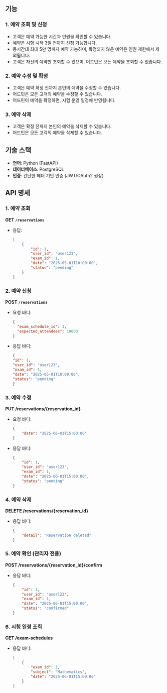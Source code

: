## 기능
### 1. 예약 조회 및 신청
- 고객은 예약 가능한 시간과 인원을 확인할 수 있습니다.
- 예약은 시험 시작 3일 전까지 신청 가능합니다.
- 동시간대 최대 5만 명까지 예약 가능하며, 확정되지 않은 예약은 인원 제한에서 제외됩니다.
- 고객은 자신의 예약만 조회할 수 있으며, 어드민은 모든 예약을 조회할 수 있습니다.

### 2. 예약 수정 및 확정
- 고객은 예약 확정 전까지 본인의 예약을 수정할 수 있습니다.
- 어드민은 모든 고객의 예약을 수정할 수 있습니다.
- 어드민이 예약을 확정하면, 시험 운영 일정에 반영됩니다.

### 3. 예약 삭제
- 고객은 확정 전까지 본인의 예약을 삭제할 수 있습니다.
- 어드민은 모든 고객의 예약을 삭제할 수 있습니다.

## 기술 스택
- **언어**: Python (FastAPI)
- **데이터베이스**: PostgreSQL
- **인증**: 간단한 헤더 기반 인증 (JWT/OAuth2 권장)

## API 명세
### 1. 예약 조회
**GET `/reservations`**
- 응답:
    ```json
    [
        {
            "id": 1,
            "user_id": "user123",
            "exam_id": 1,
            "date": "2025-05-01T10:00:00",
            "status": "pending"
        }
    ]
    ```

### 2. 예약 신청
**POST `/reservations`**
- 요청 바디:
  ```json
  {
    "exam_schedule_id": 1,
    "expected_attendees": 10000
  }
  ```
- 응답 바디:
    ```json
    {
  "id": 1,
  "user_id": "user123",
  "exam_id": 1,
  "date": "2025-05-01T10:00:00",
  "status": "pending"
    }
    ```
### 3. 예약 수정
**PUT /reservations/{reservation_id}**

- 요청 바디:
    ```json
    {
        "date": "2025-06-01T15:00:00"
    }
    ```
- 응답 바디:
    ```json
    {
        "id": 1,
        "user_id": "user123",
        "exam_id": 1,
        "date": "2025-06-01T15:00:00",
        "status": "pending"
    }
    ```
### 4. 예약 삭제
**DELETE /reservations/{reservation_id}**
- 응답 바디:
    ```json
    {
        "detail": "Reservation deleted"
    }
    ```

### 5. 예약 확인 (관리자 전용)
**POST /reservations/{reservation_id}/confirm**
- 응답 바디:
    ```json
    {
        "id": 1,
        "user_id": "user123",
        "exam_id": 1,
        "date": "2025-06-01T15:00:00",
        "status": "confirmed"
    }
    ```
### 6. 시험 일정 조회
**GET /exam-schedules**
- 응답 바디:
    ```json
    [
        {
            "exam_id": 1,
            "subject": "Mathematics",
            "date": "2025-06-01T15:00:00"
        }
    ]
    ```